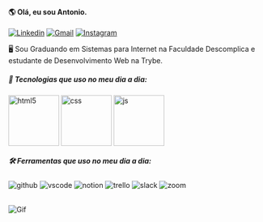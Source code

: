 #### 🌎 Olá, eu sou Antonio. 

[![Linkedin](https://img.shields.io/badge/LinkedIn-0077B5?style=for-the-badge&logo=linkedin&logoColor=white)](https://www.linkedin.com/in/antoniocunhadev?lipi=urn%3Ali%3Apage%3Ad_flagship3_profile_view_base_contact_details%3BwmNNo5YQRbCcjnvt%2F%2FXeSg%3D%3D)
[![Gmail](https://img.shields.io/badge/Gmail-D14836?style=for-the-badge&logo=gmail&logoColor=white)](mailto:antonio.frango@gmail.com)
[![Instagram](https://img.shields.io/badge/Instagram-E4405F?style=for-the-badge&logo=instagram&logoColor=white)](https://instagram.com/antoniofrango)

🖥️ Sou Graduando em Sistemas para Internet na Faculdade Descomplica e estudante de Desenvolvimento Web na Trybe.

##### 🦾 Tecnologias que uso no meu dia a dia:
  
  <div>
  <img align="center" alt="html5" width=100px src="https://cdn.worldvectorlogo.com/logos/html-1.svg" />
  <img align="center" alt="css" width=100px src="https://cdn.worldvectorlogo.com/logos/css-3.svg" />
  <img align="center" alt="js" width=100px src="https://cdn.worldvectorlogo.com/logos/javascript-1.svg" />
  </div> 
  
##### 🛠️ Ferramentas que uso no meu dia a dia: 

  <div>
  <img align="center" alt="github" src="https://img.shields.io/badge/GitHub-100000?style=for-the-badge&logo=github&logoColor=white" />
  <img align="center" alt="vscode" src="https://img.shields.io/badge/Visual_Studio_Code-0078D4?style=for-the-badge&logo=visual%20studio%20code&logoColor=white" />
  <img align="center" alt="notion" src="https://img.shields.io/badge/Notion-000000?style=for-the-badge&logo=notion&logoColor=white" />
  <img align="center" alt="trello" src="https://img.shields.io/badge/Trello-0052CC?style=for-the-badge&logo=trello&logoColor=white" />
  <img align="center" alt="slack" src="https://img.shields.io/badge/Slack-4A154B?style=for-the-badge&logo=slack&logoColor=white" />
  <img align="center" alt="zoom" src="https://img.shields.io/badge/Zoom-2D8CFF?style=for-the-badge&logo=zoom&logoColor=white" />
  </div> <br/>
          
![Gif](https://media0.giphy.com/media/iIqmM5tTjmpOB9mpbn/giphy.gif?cid=ecf05e47c2z71cdo1lzgtgf4nznv2chniyt79in7eqt3bxes&rid=giphy.gif&ct=g)
